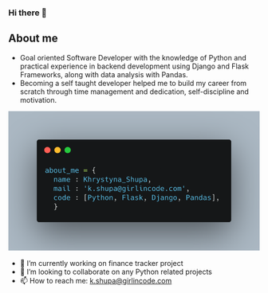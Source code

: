 ### Hi there 👋

## About me
- Goal oriented Software Developer with the knowledge of Python and practical experience in backend development using Django and Flask Frameworks, along with data analysis with Pandas.
- Becoming a self taught developer helped me to build my career from scratch through time management and dedication, self-discipline and motivation.

![](https://github.com/kshupa/kshupa/blob/main/about_me.png)


- 🔭 I’m currently working on finance tracker project
- 👯 I’m looking to collaborate on any Python related projects
- 📫 How to reach me: k.shupa@girlincode.com


